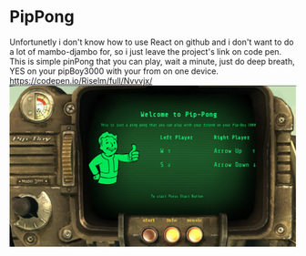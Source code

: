 # PipPong
Unfortunetly i don't know how to use React on github and i don't want to do a lot of mambo-djambo for, so i just leave the project's link on code pen. This is simple pinPong that you can play, wait a minute, just do deep breath, YES on your pipBoy3000 with your from on one device.
https://codepen.io/Riselm/full/Nvvvjx/
![start page](https://github.com/RolandGalaadsky/pipPong/blob/master/Screenshot%20from%202018-10-28%2023-08-09.png)
